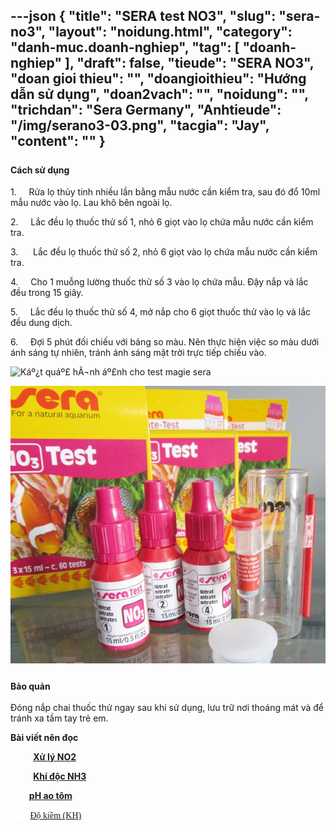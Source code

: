 ---json
{
    "title": "SERA test NO3",
    "slug": "sera-no3",
    "layout": "noidung.html",
    "category": "danh-muc.doanh-nghiep",
    "tag": [
        "doanh-nghiep"
    ],
    "draft": false,
    "tieude": "SERA NO3",
    "doan gioi thieu": "",
    "doangioithieu": "Hướng dẫn sử dụng",
    "doan2vach": "",
    "noidung": "",
    "trichdan": "Sera Germany",
    "Anhtieude": "/img/serano3-03.png",
    "tacgia": "Jay",
    "__content__": ""
}
---
<h3><span style="font-size:14px"><strong>C&aacute;ch sử dụng</strong></span></h3>

<p><span style="font-size:14px">1.&nbsp;&nbsp;&nbsp;&nbsp; Rửa lọ thủy tinh nhiều lần bằng mẫu nước cần kiểm tra, sau đ&oacute; đổ 10ml mẫu nước v&agrave;o lọ. Lau kh&ocirc; b&ecirc;n ngo&agrave;i lọ.</span></p>

<p><span style="font-size:14px">2. &nbsp; &nbsp; Lắc đều lọ thuốc thử số 1, nhỏ 6 giọt v&agrave;o lọ chứa mẫu nước cần kiểm tra.</span></p>

<p><span style="font-size:14px">3. &nbsp; &nbsp;&nbsp; Lắc đều lọ thuốc thử số 2, nhỏ 6 giọt v&agrave;o lọ chứa mẫu nước cần kiểm tra.</span></p>

<p><span style="font-size:14px">4. &nbsp; &nbsp; Cho 1 muỗng lường thuốc thử số 3 v&agrave;o lọ chứa mẫu. Đậy nắp v&agrave; lắc đều trong 15 gi&acirc;y.</span></p>

<p><span style="font-size:14px">5. &nbsp; &nbsp; Lắc đều lọ thuốc thử số 4, mở nắp cho 6 giọt thuốc thử v&agrave;o lọ v&agrave; lắc đều dung dịch.</span></p>

<p><span style="font-size:14px">6. &nbsp; &nbsp; Đợi 5 ph&uacute;t đối chiếu với bảng so m&agrave;u.&nbsp;N&ecirc;n thực hiện việc so m&agrave;u dưới &aacute;nh s&aacute;ng tự nhi&ecirc;n, tr&aacute;nh &aacute;nh s&aacute;ng mặt trời trực tiếp chiếu v&agrave;o.</span></p>

<p><img alt="Káº¿t quáº£ hÃ¬nh áº£nh cho test magie sera" src="http://4.bp.blogspot.com/-X7y77i8AI20/VgJS-SpeYTI/AAAAAAAABak/zZkkXyHPQdw/s640/tk-NO3.jpg" /></p>

<p><span style="font-size:14px"><img alt="" src="/img/Test-NO3.jpg" /></span></p>

<h3><span style="font-size:14px"><strong>Bảo quản</strong></span></h3>

<p><span style="font-size:14px">Đ&oacute;ng nắp chai thuốc thử ngay sau khi sử dụng, lưu trữ nơi tho&aacute;ng m&aacute;t v&agrave; để tr&aacute;nh xa tầm tay trẻ em.</span></p>

<p style="text-align:left"><strong>B&agrave;i viết n&ecirc;n đọc</strong></p>

<p style="margin-left:27.15pt"><span style="font-size:14px"><strong><a href="https://thuysan247.com/xu-ly-no2/">Xử l&yacute; NO2</a></strong></span></p>

<p style="margin-left:27.15pt"><span style="font-size:14px"><strong><a href="https://thuysan247.com/khi-doc-nh3-trong-ao-nuoi-tom/">Kh&iacute; độc NH3</a></strong></span></p>

<p><span style="font-size:14px"><strong>&nbsp; &nbsp; &nbsp; &nbsp; &nbsp;<a href="https://thuysan247.com/ph-thong-so-chat-luong-nuoc-thuong-bi-bo-qua/">pH ao t&ocirc;m</a></strong></span></p>

<p><span style="font-size:14px"><span style="background-color:white"><span style="font-family:&quot;Times New Roman&quot;,&quot;serif&quot;"><span style="color:black">&nbsp; &nbsp; &nbsp; &nbsp; &nbsp;<a href="https://thuysan247.com/do-kiem-kh-trong-nuoi-trong-thuy-san/">Độ kiềm (KH) </a></span></span></span></span></p>

<p>&nbsp;</p>

<p style="margin-left:40px">&nbsp;</p>

<p style="margin-left:40px">&nbsp;</p>
